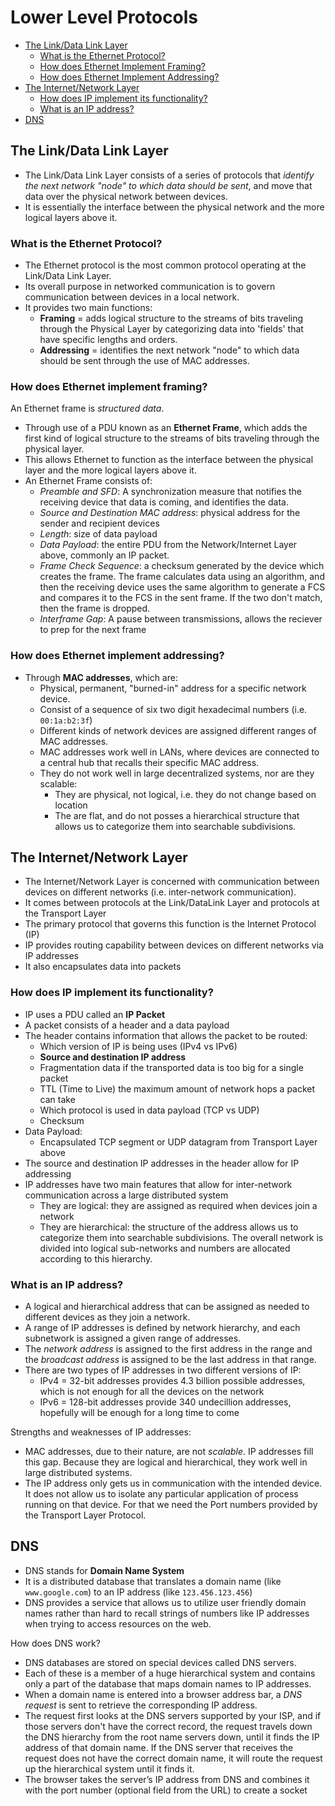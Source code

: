 # Lower Level Protocols

- [The Link/Data Link Layer](#the-link/data-link-layer)
  - [What is the Ethernet Protocol?](#what-is-the-ethernet-protocol)
  - [How does Ethernet Implement Framing?](#how-does-ethernet-implement-framing)
  - [How does Ethernet Implement Addressing?](#how-does-ethernet-implement-addressing)
- [The Internet/Network Layer](#the-internet/network-layer)
  - [How does IP implement its functionality?](#how-does-IP-implement-its-functionality)
  - [What is an IP address?](#what-is-an-ip-address)
- [DNS](#dns)

## The Link/Data Link Layer

- The Link/Data Link Layer consists of a series of protocols that _identify the next network "node" to which data should be sent_, and move that data over the physical network between devices.
- It is essentially the interface between the physical network and the more logical layers above it.

### What is the Ethernet Protocol?

- The Ethernet protocol is the most common protocol operating at the Link/Data Link Layer.
- Its overall purpose in networked communication is to govern communication between devices in a local network.
- It provides two main functions:
  - **Framing** = adds logical structure to the streams of bits traveling through the Physical Layer by categorizing data into 'fields' that have specific lengths and orders.
  - **Addressing** = identifies the next network "node" to which data should be sent through the use of MAC addresses.

### How does Ethernet implement framing?

An Ethernet frame is _structured data_.
- Through use of a PDU known as an **Ethernet Frame**, which adds the first kind of logical structure to the streams of bits traveling through the physical layer.
- This allows Ethernet to function as the interface between the physical layer and the more logical layers above it.
- An Ethernet Frame consists of:
  - _Preamble and SFD_: A synchronization measure that notifies the receiving device that data is coming, and identifies the data.
  - _Source and Destination MAC address_: physical address for the sender and recipient devices
  - _Length_: size of data payload
  - _Data Payload_: the entire PDU from the Network/Internet Layer above, commonly an IP packet.
  - _Frame Check Sequence_: a checksum generated by the device which creates the frame. The frame calculates data using an algorithm, and then the receiving device uses the same algorithm to generate a FCS and compares it to the FCS in the sent frame. If the two don't match, then the frame is dropped. 
  - _Interframe Gap_: A pause between transmissions, allows the reciever to prep for the next frame

### How does Ethernet implement addressing?

- Through **MAC addresses**, which are:
  - Physical, permanent, "burned-in" address for a specific network device.
  - Consist of a sequence of six two digit hexadecimal numbers (i.e. `00:1a:b2:3f`)
  - Different kinds of network devices are assigned different ranges of MAC addresses.
  - MAC addresses work well in LANs, where devices are connected to a central hub that recalls their specific MAC address.
  - They do not work well in large decentralized systems, nor are they scalable:
    - They are physical, not logical, i.e. they do not change based on location
    - The are flat, and do not posses a hierarchical structure that allows us to categorize them into searchable subdivisions.

## The Internet/Network Layer

- The Internet/Network Layer is concerned with communication between devices on different networks (i.e. inter-network communication).
- It comes between protocols at the Link/DataLink Layer and protocols at the Transport Layer
- The primary protocol that governs this function is the Internet Protocol (IP)
- IP provides routing capability between devices on different networks via IP addresses
- It also encapsulates data into packets

### How does IP implement its functionality?

- IP uses a PDU called an **IP Packet**
- A packet consists of a header and a data payload
- The header contains information that allows the packet to be routed:
  - Which version of IP is being uses (IPv4 vs IPv6)
  - **Source and destination IP address**
  - Fragmentation data if the transported data is too big for a single packet
  - TTL (Time to Live) the maximum amount of network hops a packet can take
  - Which protocol is used in data payload (TCP vs UDP)
  - Checksum
- Data Payload:
  - Encapsulated TCP segment or UDP datagram from Transport Layer above
- The source and destination IP addresses in the header allow for IP addressing
- IP addresses have two main features that allow for inter-network communication across a large distributed system
  - They are logical: they are assigned as required when devices join a network
  - They are hierarchical: the structure of the address allows us to categorize them into searchable subdivisions. The overall network is divided into logical sub-networks and numbers are allocated according to this hierarchy.

### What is an IP address?

- A logical and hierarchical address that can be assigned as needed to different devices as they join a network.
- A range of IP addresses is defined by network hierarchy, and each subnetwork is assigned a given range of addresses.
- The _network address_ is assigned to the first address in the range and the _broadcast address_ is assigned to be the last address in that range.
- There are two types of IP addresses in two different versions of IP:
  - IPv4 = 32-bit addresses provides 4.3 billion possible addresses, which is not enough for all the devices on the network
  - IPv6 = 128-bit addresses provide 340 undecillion addresses, hopefully will be enough for a long time to come

Strengths and weaknesses of IP addresses:

- MAC addresses, due to their nature, are not _scalable_. IP addresses fill this gap. Because they are logical and hierarchical, they work well in large distributed systems.
- The IP address only gets us in communication with the intended device. It does not allow us to isolate any particular application of process running on that device. For that we need the Port numbers provided by the Transport Layer Protocol.

## DNS

- DNS stands for **Domain Name System**
- It is a distributed database that translates a domain name (like `www.google.com`) to an IP address (like `123.456.123.456`)
- DNS provides a service that allows us to utilize user friendly domain names rather than hard to recall strings of numbers like IP addresses when trying to access resources on the web.

How does DNS work?

- DNS databases are stored on special devices called DNS servers.
- Each of these is a member of a huge hierarchical system and contains only a part of the database that maps domain names to IP addresses.
- When a domain name is entered into a browser address bar, a *DNS request* is sent to retrieve the corresponding IP address.
-  The request first looks at the DNS servers supported by your ISP, and if those servers don't have the correct record, the request travels down the DNS hierarchy from the root name servers down, until it finds the IP address of that domain name. If the DNS server that receives the request does not have the correct domain name, it will route the request up the hierarchical system until it finds it.
- The browser takes the server’s IP address from DNS and combines it with the port number (optional field from the URL) to create a socket